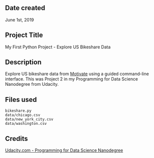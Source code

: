 ## Date created
June 1st, 2019

## Project Title
My First Python Project - Explore US Bikeshare Data

## Description
Explore US bikeshare data from [Motivate](https://www.motivateco.com/) using a guided command-line interface. This was Project 2 in my Programming for Data Science Nanodegree from Udacity.

## Files used
`bikeshare.py`  
`data/chicago.csv`  
`data/new_york_city.csv`  
`data/washington.csv`  

## Credits
[Udacity.com - Programming for Data Science Nanodegree](https://www.udacity.com/course/programming-for-data-science-nanodegree--nd104)
